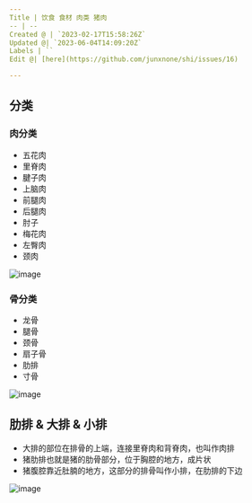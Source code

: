 ```yaml
---
Title | 饮食 食材 肉类 猪肉
-- | --
Created @ | `2023-02-17T15:58:26Z`
Updated @| `2023-06-04T14:09:20Z`
Labels | ``
Edit @| [here](https://github.com/junxnone/shi/issues/16)

---
```


## 分类

### 肉分类

- 五花肉
- 里脊肉
- 腱子肉
- 上脑肉
- 前腿肉
- 后腿肉
- 肘子
- 梅花肉
- 左臀肉
- 颈肉

![image](https://user-images.githubusercontent.com/2216970/219702368-a204e681-ce91-48cc-ad6a-0f717f6b1a3e.png)


### 骨分类

- 龙骨 
- 腿骨
- 颈骨
- 扇子骨
- 肋排
- 寸骨

![image](https://user-images.githubusercontent.com/2216970/219702478-6e4eab30-9e80-422d-8bc5-baaa6fe0ceab.png)


## 肋排 & 大排 & 小排

- 大排的部位在排骨的上端，连接里脊肉和背脊肉，也叫作肉排
- 猪肋排也就是猪的肋骨部分，位于胸腔的地方，成片状
- 猪腹腔靠近肚腩的地方，这部分的排骨叫作小排，在肋排的下边

![image](https://user-images.githubusercontent.com/2216970/219701106-61c77913-a580-411d-b5d4-393d954192ec.png)

